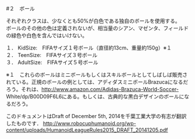 #２　ボール

それぞれクラスは、少なくとも50%が白色である独自のボールを使用する。  
ボールのその他の色は定義されないが、相当量のシアン、マゼンタ、フィールドの緑色や白色を含んではいけない。

１．	KidSize:　FIFAサイズ１号ボール（直径約13cm、重量約150g）※１  
２．	TeenSize:　FIFAサイズ３号ボール  
３．	AdultSize:　FIFAサイズ５号ボール  

※１　これらのボールはミニボールもしくはスキルボールとしてしばしば販売されている。正規のボールの例としては、アディダスミニボールBrazucaになるだろう。それは、http://www.amazon.com/Adidas-Brazuca-World-Soccer-
White/dp/B00D09F6L6にある。もしくは、古典的な黒白デザインのボールになるだろう。

このドキュメントはDraft of December 5th, 2014を千葉工業大学の有志が翻訳したものです．
http://www.robocuphumanoid.org/wp-content/uploads/HumanoidLeagueRules2015_DRAFT_20141205.pdf
